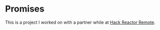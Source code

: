 # Promises

This is a project I worked on with a partner while at [Hack Reactor Remote](http://www.hackreactor.com/remote/).
